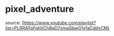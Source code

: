 # pixel_adventure
source: [https://www.youtube.com/playlist?list=PLRRATgFqhVCh8qD7xmaSbwG1vfaCddvCM]